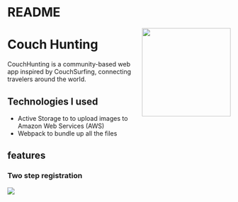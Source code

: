 # README


[<img src="https://couch-hunting-seed.s3.amazonaws.com/couchHunting12.png" width="200" height="200" align="right"  >](https://couchunting.herokuapp.com/)



# Couch Hunting

CouchHunting is a community-based web app inspired by CouchSurfing, connecting travelers around the world.

## Technologies I used
* Active Storage to to upload images to Amazon Web Services (AWS)
* Webpack to bundle up all the files

## features
### Two step registration

<img src="https://couch-hunting-seed.s3.amazonaws.com/splashPage.png"/>
